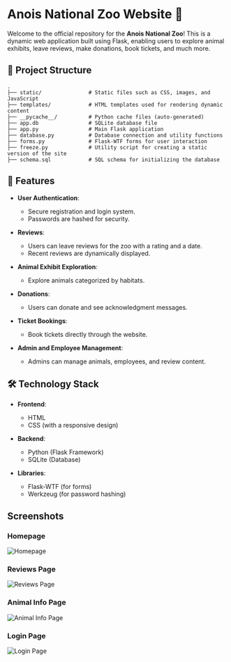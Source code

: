 # Anois National Zoo Website 🦁

Welcome to the official repository for the **Anois National Zoo**! This is a dynamic web application built using Flask, enabling users to explore animal exhibits, leave reviews, make donations, book tickets, and much more.

## 📂 Project Structure

```plaintext
.
├── static/               # Static files such as CSS, images, and JavaScript
├── templates/            # HTML templates used for rendering dynamic content
├── __pycache__/          # Python cache files (auto-generated)
├── app.db                # SQLite database file
├── app.py                # Main Flask application
├── database.py           # Database connection and utility functions
├── forms.py              # Flask-WTF forms for user interaction
├── freeze.py             # Utility script for creating a static version of the site
├── schema.sql            # SQL schema for initializing the database

````

## 🚀 Features

- **User Authentication**:
  - Secure registration and login system.
  - Passwords are hashed for security.
  
- **Reviews**:
  - Users can leave reviews for the zoo with a rating and a date.
  - Recent reviews are dynamically displayed.

- **Animal Exhibit Exploration**:
  - Explore animals categorized by habitats.

- **Donations**:
  - Users can donate and see acknowledgment messages.

- **Ticket Bookings**:
  - Book tickets directly through the website.

- **Admin and Employee Management**:
  - Admins can manage animals, employees, and review content.

## 🛠️ Technology Stack

- **Frontend**:
  - HTML
  - CSS (with a responsive design)

- **Backend**:
  - Python (Flask Framework)
  - SQLite (Database)

- **Libraries**:
  - Flask-WTF (for forms)
  - Werkzeug (for password hashing)
 
## Screenshots

### Homepage
![Homepage](Screenshots/homepage.png)

### Reviews Page
![Reviews Page](Screenshots/reviews.png)

### Animal Info Page
![Animal Info Page](Screenshots/animals.png)

### Login Page
![Login Page](Screenshots/login.png)
